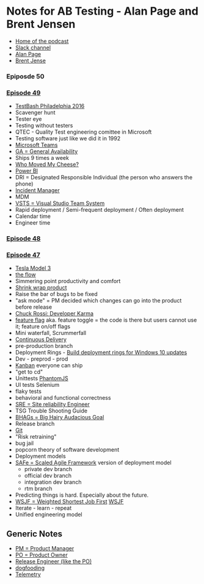 Notes for AB Testing - Alan Page and Brent Jensen 
==================================================
* [Home of the podcast](http://www.angryweasel.com/ABTesting/)
* [Slack channel](https://oneofthethree.slack.com/)
* [Alan Page](http://www.angryweasel.com/)
* [Brent Jense](https://testastic.wordpress.com/)

### Epiposde 50

### [Episode 49](http://www.angryweasel.com/ABTesting/?p=165)

* [TestBash Philadelphia 2016](http://www.ministryoftesting.com/training-events/testbash-philadelphia-2016/)
* Scavenger hunt
* Tester eye
* Testing without testers
* QTEC - Quality Test engineering comittee in Microsoft
* Testing software just like we did it in 1992
* [Microsoft Teams](https://blogs.office.com/2016/11/02/introducing-microsoft-teams-the-chat-based-workspace-in-office-365/)
* [GA = General Availability](https://en.wikipedia.org/wiki/Software_release_life_cycle)
* Ships 9 times a week
* [Who Moved My Cheese?](https://en.wikipedia.org/wiki/Who_Moved_My_Cheese%3F)
* [Power BI](https://powerbi.microsoft.com/)
* DRI = Designated Responsible Individual (the person who answers the phone)
* [Incident Manager](https://en.wikipedia.org/wiki/Incident_management)
* MDM
* [VSTS = Visual Studio Team System](https://www.visualstudio.com/team-services/)
* Rapid deployment / Semi-frequent deployment / Often deployment
* Calendar time
* Engineer time


### [Episode 48](http://www.angryweasel.com/ABTesting/?p=155)

### [Episode 47](http://www.angryweasel.com/ABTesting/?p=152)

* [Tesla Model 3](https://www.tesla.com/model3)
* [the flow](https://en.wikipedia.org/wiki/Flow_(psychology))
* Simmering point productivity and comfort
* [Shrink wrap product](https://en.wikipedia.org/wiki/Shrink_wrap)
* Raise the bar of bugs to be fixed
* "ask mode" = PM decided which changes can go into the product before release
* [Chuck Rossi: Developer Karma](https://www.facebook.com/notes/facebook-engineering/release-engineering-and-push-karma-chuck-rossi/10150660826788920/)
* [feature flag](https://en.wikipedia.org/wiki/Feature_toggle)  aka. feature toggle = the code is there but users cannot use it; feature on/off flags
* Mini waterfall, Scrummerfall
* [Continuous Delivery](https://en.wikipedia.org/wiki/Continuous_delivery)
* pre-production branch
* Deployment Rings -  [Build deployment rings for Windows 10 updates](https://technet.microsoft.com/en-us/itpro/windows/manage/waas-deployment-rings-windows-10-updates)
* Dev - preprod - prod
* [Kanban](https://en.wikipedia.org/wiki/Kanban)  everyone can ship
* "get to cd"
* Unittests  [PhantomJS](http://phantomjs.org/)
* UI tests  Selenium
* flaky tests
* behavioral and functional correctness
* [SRE = Site reliability Engineer](https://en.wikipedia.org/wiki/Site_reliability_engineering)
* TSG Trouble Shooting Guide
* [BHAGs = Big Hairy Audacious Goal](https://en.wikipedia.org/wiki/Big_Hairy_Audacious_Goal)
* Release branch
* [Git](https://git-scm.com/)
* "Risk retraining"
* bug jail
* popcorn theory of software development
* Deployment models
* [SAFe = Scaled Agile Framework](https://en.wikipedia.org/wiki/Scaled_Agile_Framework) version of deployment model
  * private dev branch
  * official dev branch
  * integration dev branch
  * rtm branch
* Predicting things is hard. Especially about the future.
* [WSJF = Weighted Shortest Job First](https://en.wikipedia.org/wiki/Shortest_job_next#Weighted_shortest_job_first)  [WSJF](http://www.scaledagileframework.com/wsjf/)
* Iterate - learn - repeat
* Unified engineering model

Generic Notes
--------------

* [PM = Product Manager](https://en.wikipedia.org/wiki/Program_management)
* [PO = Product Owner](https://en.wikipedia.org/wiki/Scrum_(software_development))
* [Release Engineer (like the PO)](https://en.wikipedia.org/wiki/Release_engineering)
* [dogfooding](https://en.wikipedia.org/wiki/Eating_your_own_dog_food)
* [Telemetry](https://en.wikipedia.org/wiki/Telemetry)
